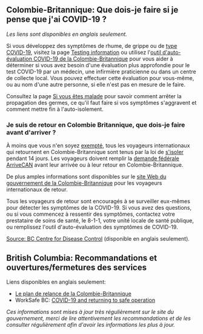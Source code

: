 ## Colombie-Britannique: Que dois-je faire si je pense que j'ai COVID-19 ?

_Les liens sont disponibles en anglais seulement._

Si vous développez des symptômes de rhume, de grippe ou de [type COVID-19](http://www.bccdc.ca/health-info/diseases-conditions/covid-19/about-covid-19/symptoms), visitez la page [Testing information](http://www.bccdc.ca/health-info/diseases-conditions/covid-19/testing) ou utilisez l'[outil d'auto-évaluation COVID-19 de la Colombie-Britannique](https://bc.thrive.health/) pour vous aider à déterminer si vous avez besoin d'une évaluation plus approfondie pour le test COVID-19 par un médecin, une infirmière praticienne ou dans un centre de collecte local. Vous pouvez effectuer cette évaluation pour vous-même, ou au nom d'une autre personne, si elle n'est pas en mesure de le faire.

Consultez la page [Si vous êtes malade](http://www.bccdc.ca/health-info/diseases-conditions/covid-19/about-covid-19/if-you-are-sick) pour savoir comment arrêter la propagation des germes, ce qu'il faut faire si vos symptômes s'aggravent et comment mettre fin à l'auto-isolement.

### Je suis de retour en Colombie Britannique, que dois-je faire avant d'arriver ?

À moins que vous n'en soyez [exempté](https://www2.gov.bc.ca/gov/content/safety/emergency-preparedness-response-recovery/covid-19-provincial-support/self-isolation-on-return#exempt), tous les voyageurs internationaux qui retournent en Colombie-Britannique sont tenus par la loi de [s'isoler](http://www.bccdc.ca/health-info/diseases-conditions/covid-19/self-isolation) pendant 14 jours. Les voyageurs doivent remplir la [demande fédérale ArriveCAN](https://www.canada.ca/fr/gouvernement/systeme/gouvernement-numerique/reponse-numerique-du-gouvernement-du-canada-covid-19.html) avant leur arrivée ou à leur retour en Colombie-Britannique.

De plus amples informations sont disponibles sur le [site Web du gouvernement de la Colombie-Britannique](https://www2.gov.bc.ca/gov/content/safety/emergency-preparedness-response-recovery/covid-19-provincial-support/self-isolation-on-return) pour les voyageurs internationaux de retour.

Tous les voyageurs de retour sont encouragés à se surveiller eux-mêmes pour détecter les symptômes de la COVID-19. Si vous avez des questions, ou si vous commencez à ressentir des symptômes, contactez votre prestataire de soins de santé, le 8-1-1, votre unité locale de santé publique, ou remplissez l'outil d'auto-évaluation des symptômes de COVID-19.

[Source: BC Centre for Disease Control](http://www.bccdc.ca/health-info/diseases-conditions/covid-19/common-questions) (disponible en anglais seulement). 

## British Columbia: Recommandations et ouvertures/fermetures des services

Liens disponibles en anglais seulement:

- [Le plan de relance de la Colombie-Britannique](https://www2.gov.bc.ca/gov/content/safety/emergency-preparedness-response-recovery/covid-19-provincial-support/bc-restart-plan)
- WorkSafe BC: [COVID-19 and returning to safe operation](https://www.worksafebc.com/en/about-us/covid-19-updates/covid-19-returning-safe-operation)

_Ces informations sont mises à jour très régulièrement sur le site du gouvernement, merci de lire attentivement les recommandations et de les consulter régulièrement afin d'avoir les informations les plus à jour._
